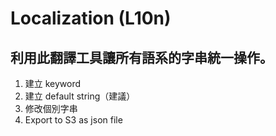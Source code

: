# Localization (L10n)

## 利用此翻譯工具讓所有語系的字串統一操作。

1. 建立 keyword 
2. 建立 default string（建議）
3. 修改個別字串
4. Export to S3 as json file
